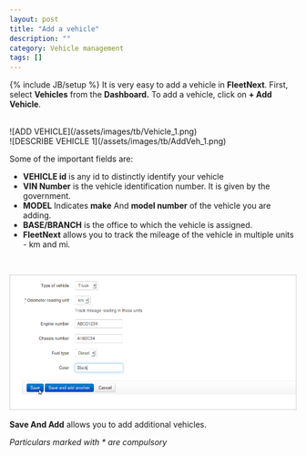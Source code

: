 ```yaml
---
layout: post
title: "Add a vehicle"
description: ""
category: Vehicle management
tags: []
---
```

{% include JB/setup %}
It is very easy to add a vehicle in **FleetNext**. First, select **Vehicles** from the **Dashboard.**  To add a vehicle, click on **+ Add Vehicle**.

<br/>
![ADD VEHICLE](/assets/images/tb/Vehicle_1.png)  
<br/>
![DESCRIBE VEHICLE 1](/assets/images/tb/AddVeh_1.png)  
 
Some of the important fields are:
  
* **VEHICLE id**  is any id to distinctly identify your vehicle  
* **VIN Number** is the vehicle identification number. It is given by the government.  
* **MODEL** Indicates **make** And **model number** of the vehicle you are adding. 
* **BASE/BRANCH** is the office to which the vehicle is assigned.
* **FleetNext** allows you to track the mileage of the vehicle in multiple units - km and mi.
 <br/>

![DESCRIBE VEHICLE 2](/assets/images/tb/AddVeh_2.png)
  
**Save And Add** allows you to add additional vehicles.
  
*Particulars marked with \* are compulsory*
